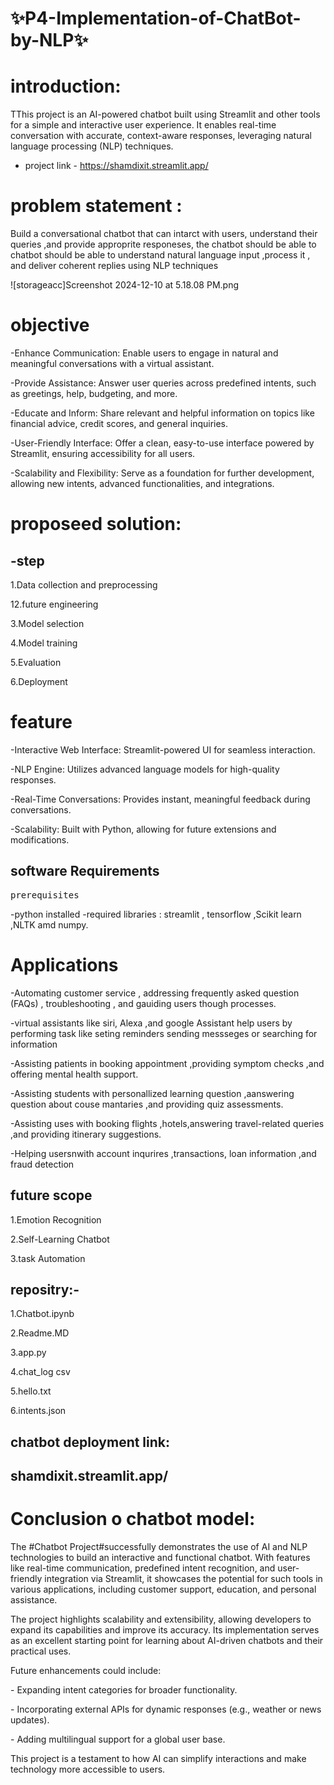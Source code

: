 #  ✨P4-Implementation-of-ChatBot-by-NLP✨
# introduction:
<p>TThis project is an AI-powered chatbot built using Streamlit and other tools for a simple and interactive user experience. It enables real-time conversation with accurate, context-aware responses, leveraging natural language processing (NLP) techniques.</p>

* project link - https://shamdixit.streamlit.app/
<h1>problem statement :</h1>
<p> Build a conversational chatbot that can intarct with users, understand their queries ,and provide approprite responeses, the chatbot should be able to chatbot should be able to understand natural language input ,process it , and deliver coherent replies using NLP techniques</p>
![storageacc]Screenshot 2024-12-10 at 5.18.08 PM.png

<h1>objective</h1>


<p>-Enhance Communication: Enable users to engage in natural and meaningful conversations with a virtual assistant.</p>
<p>-Provide Assistance: Answer user queries across predefined intents, such as greetings, help, budgeting, and more.</p>
<p>-Educate and Inform: Share relevant and helpful information on topics like financial advice, credit scores, and general inquiries.</p>
<p>-User-Friendly Interface: Offer a clean, easy-to-use interface powered by Streamlit, ensuring accessibility for all users.</p>
<p>-Scalability and Flexibility: Serve as a foundation for further development, allowing new intents, advanced functionalities, and integrations.</p>

<h1>proposeed solution:</h1>

 <h2>-step</h2>
<p>1.Data collection and preprocessing</p>
<p>12.future engineering</p>
<p>3.Model selection</p>
<p>4.Model training </p>
<p>5.Evaluation</p>
<p>6.Deployment</p>

<h1>feature</h1>


<p>-Interactive Web Interface: Streamlit-powered UI for seamless interaction.</p>
 <p>-NLP Engine: Utilizes advanced language models for high-quality responses.</p>
<p>-Real-Time Conversations: Provides instant, meaningful feedback during conversations.</p>
<p>-Scalability: Built with Python, allowing for future extensions and modifications.</p>


<h2>software Requirements</h2>


<pre>prerequisites</pre>

-python installed
-required libraries : streamlit , tensorflow ,Scikit learn ,NLTK amd numpy.

<h1>Applications </h1>



<p>-Automating customer service , addressing frequently asked question (FAQs) , troubleshooting , and gauiding users though processes.</p>
<p>-virtual assistants like siri, Alexa ,and google Assistant help users by performing task like seting reminders sending messseges or searching for information</p>
<p>-Assisting patients in booking appointment ,providing symptom checks ,and offering mental health support.</p>
<p>-Assisting students with personallized learning question ,aanswering question about couse mantaries ,and providing quiz assessments.</p>
<p>-Assisting uses with booking flights ,hotels,answering travel-related queries ,and providing itinerary suggestions.</p>
<p>-Helping usersnwith account inqurires ,transactions, loan information ,and fraud detection</p>

<h2>future scope </h2>


<p>1.Emotion Recognition</p>
<p>2.Self-Learning Chatbot</p>
<p>3.task Automation</p>

<h2>repositry:-</h2>


<p>1.Chatbot.ipynb</p>
<p>2.Readme.MD</p>
<p>3.app.py</p>
<p>4.chat_log csv</p>
<p>5.hello.txt</p>
<p>6.intents.json</p>

<h2>chatbot deployment link:<h2>
 
shamdixit.streamlit.app/

<h1>Conclusion o chatbot model:</h1>

The #Chatbot Project#successfully demonstrates the use of AI and NLP technologies to build an interactive and functional chatbot. With features like real-time communication, predefined intent recognition, and user-friendly integration via Streamlit, it showcases the potential for such tools in various applications, including customer support, education, and personal assistance.

The project highlights scalability and extensibility, allowing developers to expand its capabilities and improve its accuracy. Its implementation serves as an excellent starting point for learning about AI-driven chatbots and their practical uses.

Future enhancements could include:
<p>- Expanding intent categories for broader functionality.</p>
<p>- Incorporating external APIs for dynamic responses (e.g., weather or news updates).</p>
<p>- Adding multilingual support for a global user base.</p>

This project is a testament to how AI can simplify interactions and make technology more accessible to users.

